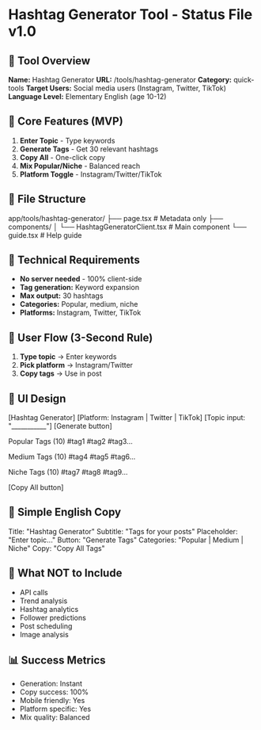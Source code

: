 # Hashtag Generator Tool - Status File v1.0

## 📌 Tool Overview
**Name:** Hashtag Generator
**URL:** /tools/hashtag-generator
**Category:** quick-tools
**Target Users:** Social media users (Instagram, Twitter, TikTok)
**Language Level:** Elementary English (age 10-12)

## 🎯 Core Features (MVP)
1. **Enter Topic** - Type keywords
2. **Generate Tags** - Get 30 relevant hashtags
3. **Copy All** - One-click copy
4. **Mix Popular/Niche** - Balanced reach
5. **Platform Toggle** - Instagram/Twitter/TikTok

## 📁 File Structure
app/tools/hashtag-generator/
├── page.tsx                    # Metadata only
├── components/
│   └── HashtagGeneratorClient.tsx # Main component
└── guide.tsx                   # Help guide

## 🔧 Technical Requirements
- **No server needed** - 100% client-side
- **Tag generation:** Keyword expansion
- **Max output:** 30 hashtags
- **Categories:** Popular, medium, niche
- **Platforms:** Instagram, Twitter, TikTok

## 💭 User Flow (3-Second Rule)
1. **Type topic** → Enter keywords
2. **Pick platform** → Instagram/Twitter
3. **Copy tags** → Use in post

## 🎨 UI Design
[Hashtag Generator]
[Platform: Instagram | Twitter | TikTok]
[Topic input: "___________"]
[Generate button]

Popular Tags (10)
#tag1 #tag2 #tag3...

Medium Tags (10)
#tag4 #tag5 #tag6...

Niche Tags (10)
#tag7 #tag8 #tag9...

[Copy All button]

## 📝 Simple English Copy
Title: "Hashtag Generator"
Subtitle: "Tags for your posts"
Placeholder: "Enter topic..."
Button: "Generate Tags"
Categories: "Popular | Medium | Niche"
Copy: "Copy All Tags"

## 🚫 What NOT to Include
- API calls
- Trend analysis
- Hashtag analytics
- Follower predictions
- Post scheduling
- Image analysis

## 📊 Success Metrics
- Generation: Instant
- Copy success: 100%
- Mobile friendly: Yes
- Platform specific: Yes
- Mix quality: Balanced